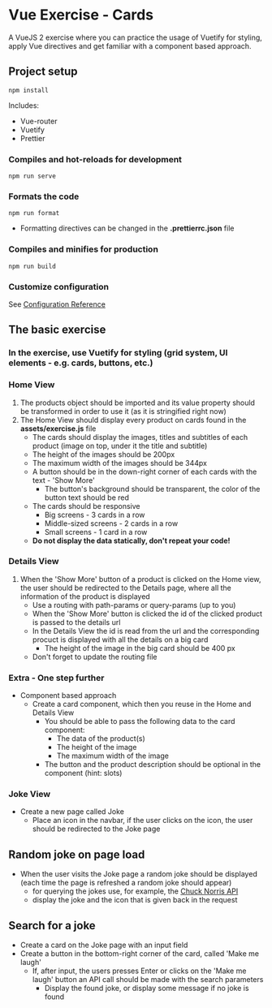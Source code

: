 # Vue Exercise - Cards
A VueJS 2 exercise where you can practice the usage of Vuetify for styling, apply Vue directives and get familiar with a component based approach.

## Project setup
```
npm install
```
Includes:
* Vue-router
* Vuetify
* Prettier

### Compiles and hot-reloads for development
```
npm run serve
```

### Formats the code
```
npm run format
```
- Formatting directives can be changed in the **.prettierrc.json** file

### Compiles and minifies for production
```
npm run build
```

### Customize configuration
See [Configuration Reference](https://cli.vuejs.org/config/)

## The basic exercise

### In the exercise, use Vuetify for styling (grid system, UI elements - e.g. cards, buttons, etc.)

### Home View
1. The products object should be imported and its value property should be transformed in order to use it (as it is stringified right now)
2. The Home View should display every product on cards found in the **assets/exercise.js** file
   * The cards should display the images, titles and subtitles of each product (image on top, under it the title and subtitle)
   * The height of the images should be 200px
   * The maximum width of the images should be 344px
   * A button should be in the down-right corner of each cards with the text - 'Show More'
     * The button's background should be transparent, the color of the button text should be red
   * The cards should be responsive
     * Big screens - 3 cards in a row
     * Middle-sized screens - 2 cards in a row
     * Small screens - 1 card in a row
   * **Do not display the data statically, don't repeat your code!**

### Details View
1. When the 'Show More' button of a product is clicked on the Home view, the user should be redirected to the Details page, where all the information of the product is displayed
   * Use a routing with path-params or query-params (up to you)
   * When the 'Show More' button is clicked the id of the clicked product is passed to the details url
   * In the Details View the id is read from the url and the corresponding procuct is displayed with all the details on a big card
     * The height of the image in the big card should be 400 px
   * Don't forget to update the routing file

### Extra - One step further
* Component based approach
  * Create a card component, which then you reuse in the Home and Details View
    * You should be able to pass the following data to the card component:
      * The data of the product(s)
      * The height of the image
      * The maximum width of the image
    * The button and the product description should be optional in the component (hint: slots) 

### Joke View
* Create a new page called Joke
  * Place an icon in the navbar, if the user clicks on the icon, the user should be redirected to the Joke page

## Random joke on page load
* When the user visits the Joke page a random joke should be displayed (each time the page is refreshed a random joke should appear)
  * for querying the jokes use, for example, the [Chuck Norris API](https://api.chucknorris.io/)
  * display the joke and the icon that is given back in the request

## Search for a joke
* Create a card on the Joke page with an input field
* Create a button in the bottom-right corner of the card, called 'Make me laugh'
  * If, after input, the users presses Enter or clicks on the 'Make me laugh' button an API call should be made with the search parameters
    * Display the found joke, or display some message if no joke is found
   
